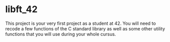 # libft_42

This project is your very first project as a student at 42. You will need to recode a few functions of the C
standard library as well as some other utility functions that you will use during your whole cursus. 
